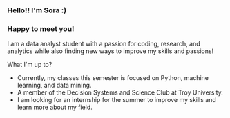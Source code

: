 ### Hello!! I'm Sora :)

### Happy to meet you!

I am a data analyst student with a passion for coding, research, and analytics while also finding new ways to improve my skills and passions!

What I'm up to?

  - Currently, my classes this semester is focused on Python, machine learning, and data mining.
  - A member of the Decision Systems and Science Club at Troy University.
  - I am looking for an internship for the summer to improve my skills and learn more about my field. 
 

<!--
**iamsooraa/iamsooraa** is a ✨ _special_ ✨ repository because its `README.md` (this file) appears on your GitHub profile.



Here are some ideas to get you started:
![images](https://user-images.githubusercontent.com/96566394/160768677-2697e406-5bbb-4110-ba6f-1281320d1677.jpg)

- 🔭 I’m currently working on ...
- 🌱 I’m currently learning ...
- 👯 I’m looking to collaborate on ...
- 🤔 I’m looking for help with ...
- 💬 Ask me about ...
- 📫 How to reach me: ...
- 😄 Pronouns: ...
- ⚡ Fun fact: ...
-->
